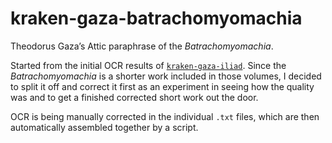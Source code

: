 # kraken-gaza-batrachomyomachia

Theodorus Gaza’s Attic paraphrase of the *Batrachomyomachia*.

Started from the initial OCR results of [`kraken-gaza-iliad`](https://github.com/ryanfb/kraken-gaza-iliad). Since the *Batrachomyomachia* is a shorter work included in those volumes, I decided to split it off and correct it first as an experiment in seeing how the quality was and to get a finished corrected short work out the door.

OCR is being manually corrected in the individual `.txt` files, which are then automatically assembled together by a script.
